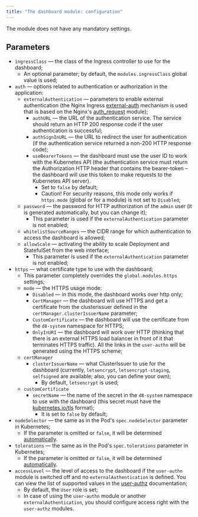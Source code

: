 ```yaml
---
title: "The dashboard module: configuration"
---
```


The module does not have any mandatory settings.

## Parameters
* `ingressClass` —  the class of the Ingress controller to use for the dashboard;
    * An optional parameter; by default, the `modules.ingressClass` global value is used;
* `auth` — options related to authentication or authorization in the application:
    * `externalAuthentication` — parameters to enable external authentication (the Nginx Ingress [external-auth](https://kubernetes.github.io/ingress-nginx/examples/auth/external-auth/) mechanism is used that is based on the Nginx's [auth_request](http://nginx.org/en/docs/http/ngx_http_auth_request_module.html) module);
         * `authURL` — the URL of the authentication service. The service should return an HTTP 200 response code if the user authentication is successful;
         * `authSignInURL` — the URL to redirect the user for authentication (if the authentication service returned a non-200 HTTP response code);
         * `useBearerTokens` — the dashboard must use the user ID to work with the Kubernetes API (the authentication service must return the Authorization HTTP header that contains the bearer-token – the dashboard will use this token to make requests to the Kubernetes API server).
             * Set to `false` by default;
             * Caution! For security reasons, this mode only works if `https.mode` (global or for a module) is not set to `Disabled`;
    * `password` — the password for HTTP authorization of the `admin` user (it is generated automatically, but you can change it);
         * This parameter is used if the `externalAuthentication` parameter is not enabled;
    * `whitelistSourceRanges` — the CIDR range for which authentication to access the dashboard is allowed;
    * `allowScale` — activating the ability to scale Deployment and StatefulSet from the web interface;
         * This parameter is used if the `externalAuthentication` parameter is not enabled;
* `https` — what certificate type to use with the dashboard;
    * This parameter completely overrides the `global.modules.https` settings;
    * `mode` — the HTTPS usage mode:
        * `Disabled` — in this mode, the dashboard works over http only;
        * `CertManager` — the dashboard will use HTTPS and get a certificate from the clusterissuer defined in the `certManager.clusterIssuerName` parameter;
        * `CustomCertificate` — the dashboard will use the certificate from the `d8-system` namespace for HTTPS;
        * `OnlyInURI` — the dashboard will work over HTTP (thinking that there is an external HTTPS load balancer in front of it that terminates HTTPS traffic). All the links in the `user-authn` will be generated using the HTTPS scheme;
    * `certManager`
      * `clusterIssuerName` — what ClusterIssuer to use for the dashboard (currently, `letsencrypt`, `letsencrypt-staging`, `selfsigned` are available; also, you can define your own);
        * By default, `letsencrypt` is used;
    * `customCertificate`
      * `secretName` — the name of the secret in the `d8-system` namespace to use with the dashboard (this secret must have the [kubernetes.io/tls](https://kubernetes.github.io/ingress-nginx/user-guide/tls/#tls-secrets) format);
        * It is set to `false` by default;
* `nodeSelector` — the same as in the Pod's `spec.nodeSelector` parameter in Kubernetes;
    * If the parameter is omitted or `false`, it will be determined [automatically](../../#advanced-scheduling).
* `tolerations` — the same as in the Pod's `spec.tolerations` parameter in Kubernetes;
    * If the parameter is omitted or `false`, it will be determined [automatically](../../#advanced-scheduling).
* `accessLevel` — the level of access to the dashboard if the `user-authn` module is switched off and no `externalAuthentication` is defined. You can view the list of supported values in the [user-authz](../../modules/140-user-authz/) documentation;
    * By default, the `User` role is set;
    * In case of using the `user-authn` module or another `externalAuthentication`, you should configure access right with the `user-authz` modules.
